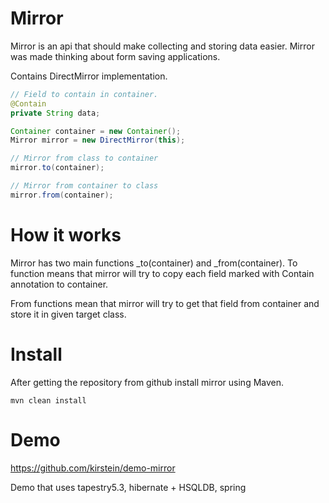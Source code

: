 Mirror
===============================================================================
	
Mirror is an api that should make collecting and storing data easier.
Mirror was made thinking about form saving applications.

Contains DirectMirror implementation.

```Java
// Field to contain in container.
@Contain
private String data;

Container container = new Container();
Mirror mirror = new DirectMirror(this);

// Mirror from class to container
mirror.to(container);

// Mirror from container to class
mirror.from(container);
```

How it works
===============================================================================

Mirror has two main functions _to(container) and _from(container). 
To function means that mirror will try to copy each field marked with Contain annotation
to container.

From functions mean that mirror will try to get that field from container and store it in 
given target class.


Install
===============================================================================

After getting the repository from github install mirror using Maven.

	mvn clean install

Demo
===============================================================================

https://github.com/kirstein/demo-mirror 

Demo that uses tapestry5.3, hibernate + HSQLDB, spring